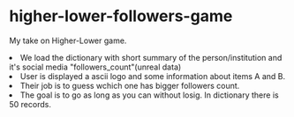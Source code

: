 # higher-lower-followers-game
My take on Higher-Lower game.


<li> We load the dictionary with short summary of the person/institution  and it's social media "followers_count"(unreal data)
<li> User is displayed a ascii logo and some information about items A and B.
<li> Their job is to guess wchich one has bigger followers count.
<li> The goal is to go as long as you can without losig. In dictionary there is 50 records.

